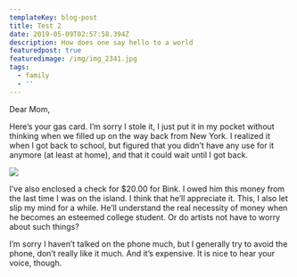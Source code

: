 ```yaml
---
templateKey: blog-post
title: Test 2
date: 2019-05-09T02:57:58.394Z
description: How does one say hello to a world
featuredpost: true
featuredimage: /img/img_2341.jpg
tags:
  - family
  - ''
---
```

Dear Mom,

Here’s your gas card. I’m sorry I stole it, I just put it in my pocket without thinking when we filled up on the way back from New York. I realized it when I got back to school, but figured that you didn’t have any use for it anymore (at least at home), and that it could wait until I got back.

![](/img/dscf0069.jpg)

I’ve also enclosed a check for $20.00 for Bink. I owed him this money from the last time I was on the island. I think that he’ll appreciate it. This, I also let slip my mind for a while. He’ll understand the real necessity of money when he becomes an esteemed college student. Or do artists not have to worry about such things?

I’m sorry I haven’t talked on the phone much, but I generally try to avoid the phone, don’t really like it much. And it’s expensive. It is nice to hear your voice, though.
